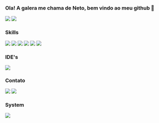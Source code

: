 ### Ola! A galera me chama de Neto, bem vindo ao meu github 👋
<div>
            <div class="col-12" style="display:flex">
                 <div class="status">
                   <img src="https://github-readme-stats.vercel.app/api?username=zNetinho&show_icons=true&theme=tokyonight">
                   <img src="https://github-readme-stats.vercel.app/api/top-langs/?username=karanalpe&layout=compact&theme=tokyonight">
                 </div>
            </div>
            <div>
            </div>                                                                                                         
            <div>
              <h3>Skills</h3>
               <img src="https://icongr.am/devicon/java-original.svg?size=70&color=currentColor">
               <img src="https://icongr.am/devicon/javascript-original.svg?size=70&color=currentColor">
               <img src="https://icongr.am/devicon/html5-original-wordmark.svg?size=70&color=currentColor">
               <img src="https://icongr.am/devicon/css3-original-wordmark.svg?size=70&color=currentColor">
               <img src="https://icongr.am/devicon/typescript-original.svg?size=70&color=currentColor">
               <img src="https://icongr.am/devicon/angularjs-original.svg?size=70&color=currentColor">
            </div>
            <div class="ides">
              <h3>IDE's</h3>
              <img src="https://icongr.am/devicon/visualstudio-plain.svg?size=70&color=currentColor">
            </div>
            <div>
              <h3>Contato</h3>
              <a href="https://www.linkedin.com/in/antonio-flavio-615166231/"><img src="https://img.shields.io/badge/LinkedIn-0077B5?style=for-the-badge&logo=linkedin&logoColor=white"></a>
              <a style="widht: 20px" href="mailto:netoflavio97@hotmail.com"><img src="https://img.shields.io/badge/Microsoft_Outlook-0078D4?style=for-the-badge&logo=microsoft-outlook&logoColor=white"></a>
            </div>
            <div>
              <h3>System</h3>
              <img src="https://img.shields.io/badge/Windows-0078D6?style=for-the-badge&logo=windows&logoColor=white">
            </div>
